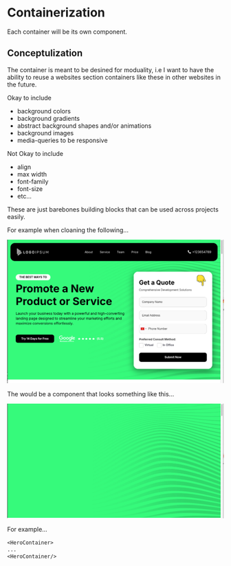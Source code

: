 # Containerization
Each container will be its own component. 

## Conceptulization
The container is meant to be desined for moduality, i.e I want to have the ability to reuse a websites section containers like these in other websites in the future. 

Okay to include 
- background colors
- background gradients
- abstract background shapes and/or animations
- background images
- media-queries to be responsive

Not Okay to include
- align
- max width
- font-family
- font-size
- etc...

These are just barebones building blocks that can be used across projects easily.  


For example when cloaning the following...

<img width="700px" src="/assets/background-clone-example-before.png"/>

The would be a component that looks something like this...

<img width="700px" src="/assets/background-clone-example-after.png"/>

For example...
```tsx
<HeroContainer>
...
<HeroContainer/>

```

